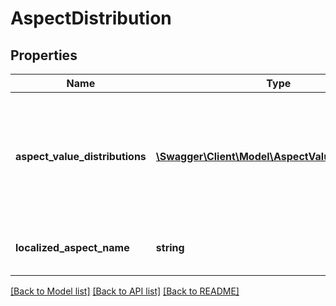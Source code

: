 # AspectDistribution

## Properties
Name | Type | Description | Notes
------------ | ------------- | ------------- | -------------
**aspect_value_distributions** | [**\Swagger\Client\Model\AspectValueDistribution[]**](AspectValueDistribution.md) | An array of containers for the various values of the aspect and the match count and a HATEOAS reference ( refinementHref) for this aspect. | [optional] 
**localized_aspect_name** | **string** | Name of an aspect, such as Brand, Color, etc. | [optional] 

[[Back to Model list]](../README.md#documentation-for-models) [[Back to API list]](../README.md#documentation-for-api-endpoints) [[Back to README]](../README.md)


